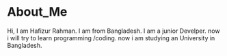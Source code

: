 
# About_Me
Hi, I am Hafizur Rahman.
I am from Bangladesh.
I am a junior Develper.
now i will try to learn programming /coding.
now i am studying an University in Bangladesh.
